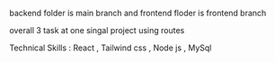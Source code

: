 backend folder is main branch and frontend floder is frontend branch

overall 3 task at one singal project using routes

Technical Skills : React , Tailwind css , Node js , MySql
